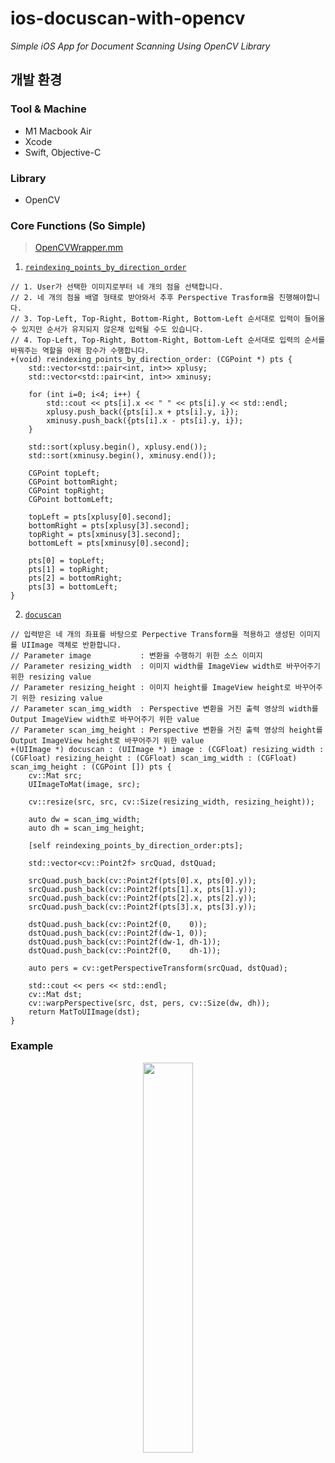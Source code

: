 # ios-docuscan-with-opencv
<em>Simple iOS App for Document Scanning Using OpenCV Library</em>


## 개발 환경
### Tool & Machine
-	M1 Macbook Air
-	Xcode
-	Swift, Objective-C

### Library
* OpenCV
  
### Core Functions (So Simple)  

> [OpenCVWrapper.mm](https://github.com/softho0n/ios-docuscan-with-opencv/blob/main/doc-scan/OpenCVWrapper/OpenCVWrapper.mm)  
1. [`reindexing_points_by_direction_order`](https://github.com/softho0n/ios-docuscan-with-opencv/blob/main/doc-scan/OpenCVWrapper/OpenCVWrapper.mm/#L16)
```objc
// 1. User가 선택한 이미지로부터 네 개의 점을 선택합니다.
// 2. 네 개의 점을 배열 형태로 받아와서 추후 Perspective Trasform을 진행해야합니다.
// 3. Top-Left, Top-Right, Bottom-Right, Bottom-Left 순서대로 입력이 들어올 수 있지만 순서가 유지되지 않은채 입력될 수도 있습니다.
// 4. Top-Left, Top-Right, Bottom-Right, Bottom-Left 순서대로 입력의 순서를 바꿔주는 역할을 아래 함수가 수행합니다.
+(void) reindexing_points_by_direction_order: (CGPoint *) pts {
    std::vector<std::pair<int, int>> xplusy;
    std::vector<std::pair<int, int>> xminusy;
    
    for (int i=0; i<4; i++) {
        std::cout << pts[i].x << " " << pts[i].y << std::endl;
        xplusy.push_back({pts[i].x + pts[i].y, i});
        xminusy.push_back({pts[i].x - pts[i].y, i});
    }
    
    std::sort(xplusy.begin(), xplusy.end());
    std::sort(xminusy.begin(), xminusy.end());
    
    CGPoint topLeft;
    CGPoint bottomRight;
    CGPoint topRight;
    CGPoint bottomLeft;
    
    topLeft = pts[xplusy[0].second];
    bottomRight = pts[xplusy[3].second];
    topRight = pts[xminusy[3].second];
    bottomLeft = pts[xminusy[0].second];

    pts[0] = topLeft;
    pts[1] = topRight;
    pts[2] = bottomRight;
    pts[3] = bottomLeft;
}
```
2. [`docuscan`](https://github.com/softho0n/ios-docuscan-with-opencv/blob/main/doc-scan/OpenCVWrapper/OpenCVWrapper.mm/#L45)
```objc
// 입력받은 네 개의 좌표를 바탕으로 Perpective Transform을 적용하고 생성된 이미지를 UIImage 객체로 반환합니다.
// Parameter image           : 변환을 수행하기 위한 소스 이미지
// Parameter resizing_width  : 이미지 width를 ImageView width로 바꾸어주기 위한 resizing value
// Parameter resizing_height : 이미지 height를 ImageView height로 바꾸어주기 위한 resizing value
// Parameter scan_img_width  : Perspective 변환을 거진 출력 영상의 width를 Output ImageView width로 바꾸어주기 위한 value
// Parameter scan_img_height : Perspective 변환을 거진 출력 영상의 height를 Output ImageView height로 바꾸어주기 위한 value
+(UIImage *) docuscan : (UIImage *) image : (CGFloat) resizing_width : (CGFloat) resizing_height : (CGFloat) scan_img_width : (CGFloat) scan_img_height : (CGPoint []) pts {
    cv::Mat src;
    UIImageToMat(image, src);
    
    cv::resize(src, src, cv::Size(resizing_width, resizing_height));
    
    auto dw = scan_img_width;
    auto dh = scan_img_height;
    
    [self reindexing_points_by_direction_order:pts];
    
    std::vector<cv::Point2f> srcQuad, dstQuad;
    
    srcQuad.push_back(cv::Point2f(pts[0].x, pts[0].y));
    srcQuad.push_back(cv::Point2f(pts[1].x, pts[1].y));
    srcQuad.push_back(cv::Point2f(pts[2].x, pts[2].y));
    srcQuad.push_back(cv::Point2f(pts[3].x, pts[3].y));
    
    dstQuad.push_back(cv::Point2f(0,    0));
    dstQuad.push_back(cv::Point2f(dw-1, 0));
    dstQuad.push_back(cv::Point2f(dw-1, dh-1));
    dstQuad.push_back(cv::Point2f(0,    dh-1));
    
    auto pers = cv::getPerspectiveTransform(srcQuad, dstQuad);
    
    std::cout << pers << std::endl;
    cv::Mat dst;
    cv::warpPerspective(src, dst, pers, cv::Size(dw, dh));
    return MatToUIImage(dst);
}
```

### Example

<p align="center"><img width="40%" src="https://user-images.githubusercontent.com/42256738/146643200-d3949659-c330-47d4-ae04-e70ea8fe81ce.gif"/></p>  
